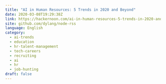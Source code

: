 ```yaml
---
title: "AI in Human Resources: 5 Trends in 2020 and Beyond"
date: 2020-03-08T19:29:38Z
link: https://hackernoon.com/ai-in-human-resources-5-trends-in-2020-and-beyond-xz3e3ymt?source=rss&utm_medium=RSS&utm_source=news.12bit.vn
site: github.com/dylang/node-rss
language: English
category:
  - ai-trends
  - education
  - hr-talent-management
  - tech-careers
  - recruiting
  - ai
  - hr
  - job-hunting
draft: false
---
```

